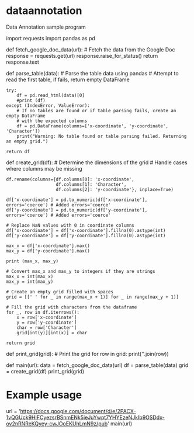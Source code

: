 # dataannotation
Data Annotation sample program


import requests
import pandas as pd

def fetch_google_doc_data(url):
    # Fetch the data from the Google Doc
    response = requests.get(url)
    response.raise_for_status()
    return response.text

def parse_table(data):
    # Parse the table data using pandas
    # Attempt to read the first table, if fails, return empty DataFrame
    
    try:
        df = pd.read_html(data)[0]
        #print (df)
    except (IndexError, ValueError):
        # If no tables are found or if table parsing fails, create an empty DataFrame
        # with the expected columns
        df = pd.DataFrame(columns=['x-coordinate', 'y-coordinate', 'Character'])
        print("Warning: No table found or table parsing failed. Returning an empty grid.")

    return df

def create_grid(df):
    # Determine the dimensions of the grid
    # Handle cases where columns may be missing
    
    df.rename(columns={df.columns[0]: 'x-coordinate', 
                       df.columns[1]: 'Character', 
                       df.columns[2]: 'y-coordinate'}, inplace=True)
    
    df['x-coordinate'] = pd.to_numeric(df['x-coordinate'], errors='coerce') # Added errors='coerce'
    df['y-coordinate'] = pd.to_numeric(df['y-coordinate'], errors='coerce') # Added errors='coerce'
    
    # Replace NaN values with 0 in coordinate columns
    df['x-coordinate'] = df['x-coordinate'].fillna(0).astype(int) 
    df['y-coordinate'] = df['y-coordinate'].fillna(0).astype(int)
    
    max_x = df['x-coordinate'].max()
    max_y = df['y-coordinate'].max()

    print (max_x, max_y)

    # Convert max_x and max_y to integers if they are strings
    max_x = int(max_x)  
    max_y = int(max_y)  
    
    # Create an empty grid filled with spaces
    grid = [[' ' for _ in range(max_x + 1)] for _ in range(max_y + 1)]
    
    # Fill the grid with characters from the dataframe
    for _, row in df.iterrows():
        x = row['x-coordinate']
        y = row['y-coordinate']
        char = row['Character']
        grid[int(y)][int(x)] = char
    
    return grid

def print_grid(grid):
    # Print the grid
    for row in grid:
        print(''.join(row))

def main(url):
    data = fetch_google_doc_data(url)
    df = parse_table(data)
    grid = create_grid(df)
    print_grid(grid)


# Example usage
url = 'https://docs.google.com/document/d/e/2PACX-1vQGUck9HIFCyezsrBSnmENk5ieJuYwpt7YHYEzeNJkIb9OSDdx-ov2nRNReKQyey-cwJOoEKUhLmN9z/pub'
main(url)
